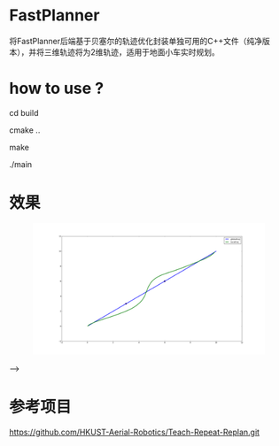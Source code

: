 # FastPlanner

将FastPlanner后端基于贝塞尔的轨迹优化封装单独可用的C++文件（纯净版本），并将三维轨迹将为2维轨迹，适用于地面小车实时规划。

# how to use ?

cd build

cmake ..

make

./main

# 效果

<p align="center">
  <img src="https://github.com/JackJu-HIT/FastPlanner/blob/master/files/sim.png" width = "420" height = "237"/>
</p> -->

# 参考项目
 https://github.com/HKUST-Aerial-Robotics/Teach-Repeat-Replan.git

